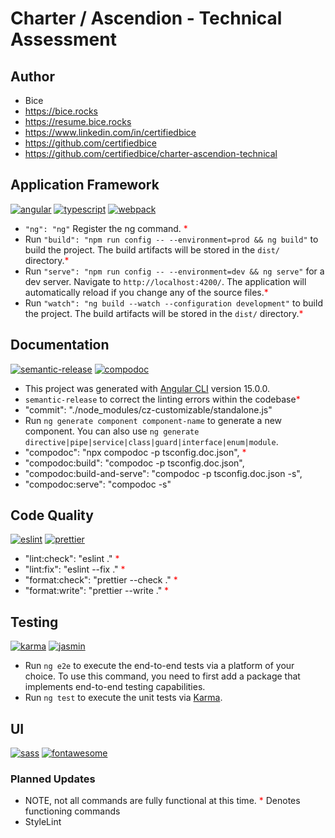 # Charter / Ascendion - Technical Assessment

## Author

-   Bice
-   https://bice.rocks
-   https://resume.bice.rocks
-   https://www.linkedin.com/in/certifiedbice
-   https://github.com/certifiedbice
-   https://github.com/certifiedbice/charter-ascendion-technical

## Application Framework

[![angular](https://img.shields.io/badge/Angular-%23B52E31?style=flat?logo=angular)](https://angular.io)
[![typescript](https://img.shields.io/badge/Typescript-%233178C6?style=flat?logo=typescript)](https://typescriptlang.org)
[![webpack](https://img.shields.io/badge/Webpack-%238DD6F9?style=flat?logo=typescript)](https://webpack.js.org)

-   `"ng": "ng"` Register the ng command. <span style="color:red;">\*</span>
-   Run `"build": "npm run config -- --environment=prod && ng build"` to build the project. The build artifacts will be stored in the `dist/` directory.<span style="color:red;">\*</span>
-   Run `"serve": "npm run config -- --environment=dev && ng serve"` for a dev server. Navigate to `http://localhost:4200/`. The application will automatically reload if you change any of the source files.<span style="color:red;">\*</span>
-   Run `"watch": "ng build --watch --configuration development"` to build the project. The build artifacts will be stored in the `dist/` directory.<span style="color:red;">\*</span>

## Documentation

[![semantic-release](https://img.shields.io/badge/semantic--release-%23DA107C?style=flat)](https://github.com/semantic-release/semantic-release)
[![compodoc](https://img.shields.io/badge/Compodoc-%23F03848?style=flat?logo=prettier)](https://https://compodoc.app)

-   This project was generated with [Angular CLI](https://github.com/angular/angular-cli) version 15.0.0.
-   `semantic-release` to correct the linting errors within the codebase<span style="color:red">\*</span>
-   "commit": "./node_modules/cz-customizable/standalone.js"
-   Run `ng generate component component-name` to generate a new component. You can also use `ng generate directive|pipe|service|class|guard|interface|enum|module`.
-   "compodoc": "npx compodoc -p tsconfig.doc.json", <span style="color:red;">\*</span>
-   "compodoc:build": "compodoc -p tsconfig.doc.json",
-   "compodoc:build-and-serve": "compodoc -p tsconfig.doc.json -s",
-   "compodoc:serve": "compodoc -s"

## Code Quality

[![eslint](https://img.shields.io/badge/ESLint-%234B32C3?style=flat?logo=typescript)](https://eslint.org)
[![prettier](https://img.shields.io/badge/Prettier-%23F7B93E?style=flat?logo=prettier)](https://prettier.io)

-   "lint:check": "eslint ." <span style="color:red;">\*</span>
-   "lint:fix": "eslint --fix ." <span style="color:red;">\*</span>
-   "format:check": "prettier --check ." <span style="color:red;">\*</span>
-   "format:write": "prettier --write ." <span style="color:red;">\*</span>

## Testing

[![karma](https://img.shields.io/badge/Karma-%2342BEAE?style=flat?logo=jest)](https://karma-runner.github.io/latest/index.html)
[![jasmin](https://img.shields.io/badge/Jasmin-%238A4182?style=flat?logo=jasmin)](https://jasmine.github.io/)

-   Run `ng e2e` to execute the end-to-end tests via a platform of your choice. To use this command, you need to first add a package that implements end-to-end testing capabilities.
-   Run `ng test` to execute the unit tests via [Karma](https://karma-runner.github.io).

## UI

[![sass](https://img.shields.io/badge/SASS-%23CC6699?style=flat?logo=sass)](https://sass-lang.com)
[![fontawesome](https://img.shields.io/badge/FontAwesome-%23528DD7?style=flat?logo=fontawesome)](https://sass-lang.com)

### Planned Updates

-   NOTE, not all commands are fully functional at this time. <span style="color:red;">\*</span> Denotes functioning commands
-   StyleLint
